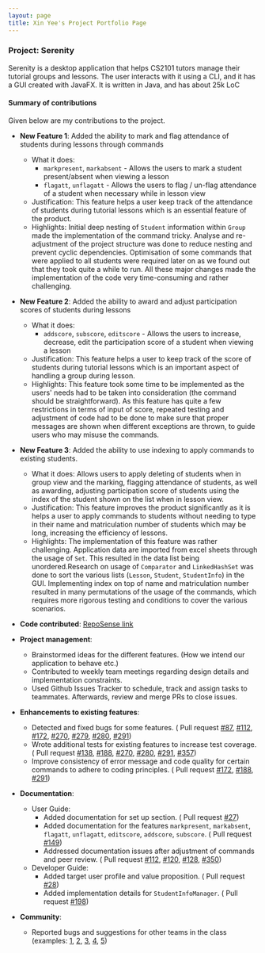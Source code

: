 ```yaml
---
layout: page
title: Xin Yee's Project Portfolio Page
---
```

### Project: Serenity
Serenity is a desktop application that helps CS2101 tutors manage their tutorial groups and lessons. 
The user interacts with it using a CLI, and it has a GUI created with JavaFX. 
It is written in Java, and has about 25k LoC

#### Summary of contributions

Given below are my contributions to the project.

* **New Feature 1**: Added the ability to mark and flag attendance of students during lessons through commands
  * What it does: 
      * `markpresent`, `markabsent` - Allows the users to mark a student present/absent when viewing a lesson
      * `flagatt`, `unflagatt` - Allows the users to flag / un-flag attendance of a student when necessary while in lesson view
  * Justification: This feature helps a user keep track of the attendance of students during tutorial lessons which is an essential feature of the product. 
  * Highlights: Initial deep nesting of `Student` information within `Group` made the implementation of the command tricky. 
  Analyse and re-adjustment of the project structure was done to reduce nesting and prevent cyclic dependencies. Optimisation of some commands 
  that were applied to all students were required later on as we found out that they took quite a while to run.
   All these major changes made the implementation of the code very time-consuming and rather challenging.
   
* **New Feature 2**: Added the ability to award and adjust participation scores of students during lessons
  * What it does: 
    * `addscore`, `subscore`, `editscore` - Allows the users to increase, decrease, edit the participation score of a student when viewing a lesson
  * Justification: This feature helps a user to keep track of the score of students during tutorial lessons which is an important aspect of handling a group during lesson.
  * Highlights: This feature took some time to be implemented as the users' needs had to be taken into consideration (the command should be straightforward). As this feature has 
                quite a few restrictions in terms of input of score, repeated testing and adjustment of code had to be done to make sure that proper messages are shown when different exceptions are thrown, 
                to guide users who may misuse the commands.
   
* **New Feature 3**: Added the ability to use indexing to apply commands to existing students. 
  * What it does: Allows users to apply deleting of students when in group view and the marking, flagging attendance 
                  of students, as well as awarding, adjusting participation score of students using the index of the student 
                  shown on the list when in lesson view.
  * Justification: This feature improves the product significantly as it is helps a user to apply commands to students 
                   without needing to type in their name and matriculation number of students which may be long, increasing the efficiency of lessons.
  * Highlights: The implementation of this feature was rather challenging. Application data are imported from excel sheets through the usage of `Set`. 
                This resulted in the data list being unordered.Research on usage of `Comparator` and `LinkedHashSet` was done to sort the various lists (`Lesson`, `Student`, `StudentInfo`) in the GUI.
                Implementing index on top of name and matriculation number resulted in many permutations of the usage of the commands, 
                which requires more rigorous testing and conditions to cover the various scenarios.

* **Code contributed**: [RepoSense link](https://nus-cs2103-ay2021s1.github.io/tp-dashboard/#breakdown=true&search=xinyee20&sort=groupTitle&sortWithin=title&since=2020-08-14&timeframe=commit&mergegroup=&groupSelect=groupByRepos&checkedFileTypes=docs~functional-code~test-code~other)

* **Project management**: 
  * Brainstormed ideas for the different features. (How we intend our application to behave etc.)
  * Contributed to weekly team meetings regarding design details and implementation constraints.
  * Used Github Issues Tracker to schedule, track and assign tasks to teammates. Afterwards, review and merge PRs to close issues.
  
* **Enhancements to existing features**:
    * Detected and fixed bugs for some features. ( Pull request 
    [#87](https://github.com/AY2021S1-CS2103T-W12-4/tp/pull/87),
    [#112](https://github.com/AY2021S1-CS2103T-W12-4/tp/pull/112),
    [#172](https://github.com/AY2021S1-CS2103T-W12-4/tp/pull/172),
    [#270](https://github.com/AY2021S1-CS2103T-W12-4/tp/pull/270),
    [#279](https://github.com/AY2021S1-CS2103T-W12-4/tp/pull/279),
    [#280](https://github.com/AY2021S1-CS2103T-W12-4/tp/pull/280),
    [#291](https://github.com/AY2021S1-CS2103T-W12-4/tp/pull/291))
    * Wrote additional tests for existing features to increase test coverage. ( Pull request
    [#138](https://github.com/AY2021S1-CS2103T-W12-4/tp/pull/138),
    [#188](https://github.com/AY2021S1-CS2103T-W12-4/tp/pull/188),
    [#270](https://github.com/AY2021S1-CS2103T-W12-4/tp/pull/270),
    [#280](https://github.com/AY2021S1-CS2103T-W12-4/tp/pull/280),
    [#291](https://github.com/AY2021S1-CS2103T-W12-4/tp/pull/291),
    [#357](https://github.com/AY2021S1-CS2103T-W12-4/tp/pull/357))
    * Improve consistency of error message and code quality for certain commands to adhere to coding principles. ( Pull request 
    [#172](https://github.com/AY2021S1-CS2103T-W12-4/tp/pull/172),
    [#188](https://github.com/AY2021S1-CS2103T-W12-4/tp/pull/188),
    [#291](https://github.com/AY2021S1-CS2103T-W12-4/tp/pull/291))

* **Documentation**:
  * User Guide:
      * Added documentation for set up section. ( Pull request
      [#27](https://github.com/AY2021S1-CS2103T-W12-4/tp/pull/27))
      * Added documentation for the features `markpresent`, `markabsent`, `flagatt`, `unflagatt`, `editscore`,
      `addscore`, `subscore`. ( Pull request 
      [#149](https://github.com/AY2021S1-CS2103T-W12-4/tp/pull/149))
      * Addressed documentation issues after adjustment of commands and peer review. ( Pull request 
      [#112](https://github.com/AY2021S1-CS2103T-W12-4/tp/pull/112),
      [#120](https://github.com/AY2021S1-CS2103T-W12-4/tp/pull/120),
      [#128](https://github.com/AY2021S1-CS2103T-W12-4/tp/pull/128),
      [#350](https://github.com/AY2021S1-CS2103T-W12-4/tp/pull/350))
  * Developer Guide:
      * Added target user profile and value proposition. ( Pull request
      [#28](https://github.com/AY2021S1-CS2103T-W12-4/tp/pull/28))
      * Added implementation details for `StudentInfoManager`. ( Pull request 
      [#198](https://github.com/AY2021S1-CS2103T-W12-4/tp/pull/198))


* **Community**:
  * Reported bugs and suggestions for other teams in the class (examples: 
    [1](https://github.com/AY2021S1-CS2103T-W13-2/tp/issues/110),
    [2](https://github.com/AY2021S1-CS2103T-W13-2/tp/issues/111), 
    [3](https://github.com/AY2021S1-CS2103T-W13-2/tp/issues/112),
    [4](https://github.com/AY2021S1-CS2103T-W13-2/tp/issues/113),
    [5](https://github.com/AY2021S1-CS2103T-W13-2/tp/issues/114))

